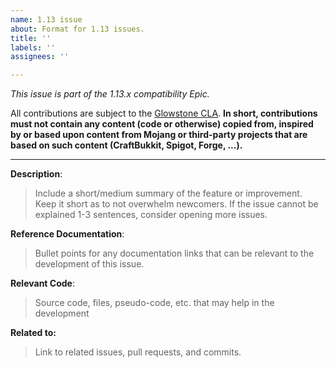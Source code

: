 ```yaml
---
name: 1.13 issue
about: Format for 1.13 issues.
title: ''
labels: ''
assignees: ''

---
```


*This issue is part of the 1.13.x compatibility Epic.*

All contributions are subject to the [Glowstone CLA](https://glowstone.net/cla). **In short, contributions must not contain any content (code or otherwise) copied from,
inspired by or based upon content from Mojang or third-party projects that are based on such content (CraftBukkit, Spigot, Forge, ...).**

---

**Description**:

> Include a short/medium summary of the feature or improvement. Keep it short as to not overwhelm newcomers.
If the issue cannot be explained 1-3 sentences, consider opening more issues.

**Reference Documentation**:

> Bullet points for any documentation links that can be relevant to the development of this issue.

**Relevant Code**:

> Source code, files, pseudo-code, etc. that may help in the development

**Related to:**

> Link to related issues, pull requests, and commits.
